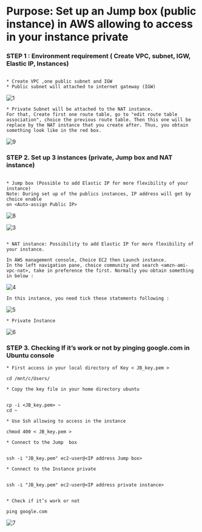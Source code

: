 
# Purpose: Set up an Jump box (public instance) in AWS allowing to access in your instance private #

### STEP 1 : Environment requirement ( Create VPC, subnet, IGW, Elastic IP, Instances) ###

```{r}

* Create VPC ,one public subnet and IGW 
* Public subnet will attached to internet gateway (IGW) 
```


![1](https://user-images.githubusercontent.com/51121757/69834360-c077de00-1231-11ea-9d16-1616a0f32df2.PNG)


```{r}
* Private Subnet will be attached to the NAT instance. 
For that, Create first one route table, go to "edit route table association", choice the previous route table. Then this one will be replace by the NAT instance that you create after. Thus, you obtain something look like in the red box.
```

![9](https://user-images.githubusercontent.com/51121757/70646282-797ce600-1c3e-11ea-8654-a15b32e1c1bf.PNG)



### STEP 2. Set up 3 instances (private, Jump box and NAT instance) ###

```{r}

* Jump box (Possible to add Elastic IP for more flexibility of your instance)
Note: During set up of the publics instances, IP address will get by choice enable
on <Auto-assign Public IP>
```

![8](https://user-images.githubusercontent.com/51121757/69897369-12f4ef80-1343-11ea-9908-d2fd3698d8ff.PNG)


![3](https://user-images.githubusercontent.com/51121757/69834395-00d75c00-1232-11ea-98eb-0552028c4570.PNG)


```{r}

* NAT instance: Possibility to add Elastic IP for more flexibility of your instance. 

In AWS management console, Choice EC2 then Launch instance.
In the left navigation pane, choice community and search <amzn-ami-vpc-nat>, take in preference the first. Normally you obtain something in below :
```

![4](https://user-images.githubusercontent.com/51121757/69834399-0765d380-1232-11ea-8479-3d1b176f3c73.PNG)

```{r}
In this instance, you need tick these statements following : 
```

![5](https://user-images.githubusercontent.com/51121757/69834402-0c2a8780-1232-11ea-96db-7c87a1d60b74.PNG)


```{r}
* Private Instance
```

![6](https://user-images.githubusercontent.com/51121757/69834408-1056a500-1232-11ea-8ccb-74cce9d3cbee.PNG)


### STEP 3. Checking If it’s work or not by pinging google.com in Ubuntu console ###
```{r}
* First access in your local directory of Key < JB_key.pem >

cd /mnt/c/Users/

* Copy the key file in your home directory ubuntu


cp -i <JB_key.pem> ~
cd ~

* Use Ssh allowing to access in the instance

chmod 400 < JB_key.pem >

* Connect to the Jump  box


ssh -i "JB_key.pem" ec2-user@<IP address Jump box>

* Connect to the Instance private


ssh -i "JB_key.pem" ec2-user@<IP address private instance>


* Check if it’s work or not

ping google.com

```


![7](https://user-images.githubusercontent.com/51121757/69834414-15b3ef80-1232-11ea-86e4-6989c31d9903.PNG)
